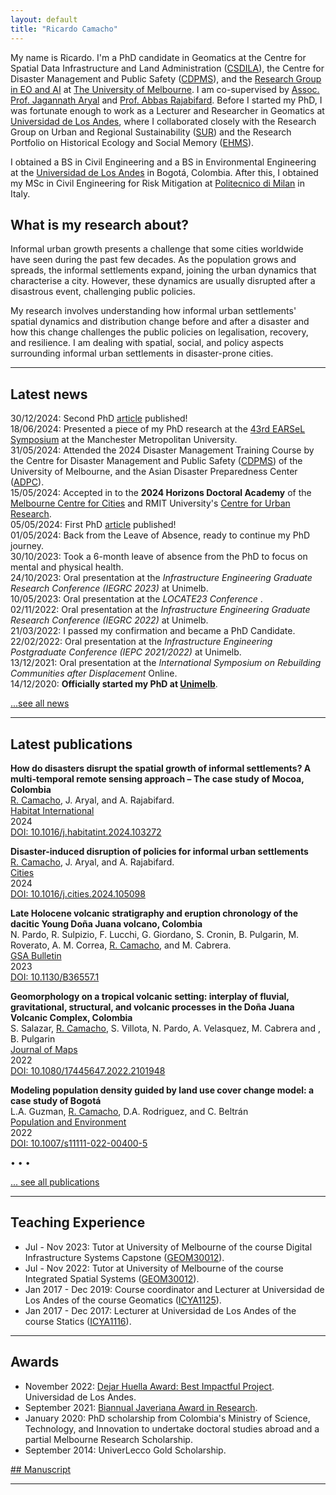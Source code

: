 ```yaml
---
layout: default
title: "Ricardo Camacho"
---
```


My name is Ricardo. I'm a PhD candidate in Geomatics at the Centre for Spatial Data Infrastructure and Land Administration ([CSDILA](https://eng.unimelb.edu.au/csdila)), the Centre for Disaster Management and Public Safety ([CDPMS](https://www.unimelb.edu.au/cdmps)), and the [Research Group in EO and AI](https://www.unimelb.edu.au/cdmps/research/research-units/earth-observations) at [The University of Melbourne](https://www.unimelb.edu.au/).  I am co-supervised by [Assoc. Prof. Jagannath Aryal](https://findanexpert.unimelb.edu.au/profile/865150-jagannath-aryal) and [Prof. Abbas Rajabifard](https://findanexpert.unimelb.edu.au/profile/6142-abbas-rajabifard). Before I started my PhD, I was fortunate enough to work as a Lecturer and Researcher in Geomatics at [Universidad de Los Andes](https://uniandes.edu.co/), where I collaborated closely with the Research Group on Urban and Regional Sustainability ([SUR](https://sur.uniandes.edu.co/)) and the Research Portfolio on Historical Ecology and Social Memory ([EHMS](https://ehms.uniandes.edu.co/)).

I obtained a BS in Civil Engineering and a BS in Environmental Engineering at the [Universidad de Los Andes](https://uniandes.edu.co/) in Bogotá, Colombia. After this, I obtained my MSc in Civil Engineering for Risk Mitigation at [Politecnico di Milan](https://www.polimi.it/en) in Italy.

## What is my research about?

Informal urban growth presents a challenge that some cities worldwide have seen during the past few decades. As the population grows and spreads, the informal settlements expand, joining the urban dynamics that characterise a city. However, these dynamics are usually disrupted after a disastrous event, challenging public policies.

My research involves understanding how informal urban settlements' spatial dynamics and distribution change before and after a disaster and how this change challenges the public policies on legalisation, recovery, and resilience. I am dealing with spatial, social, and policy aspects surrounding informal urban settlements in disaster-prone cities. 


---

## Latest news
30/12/2024: Second PhD [article](https://www.sciencedirect.com/science/article/pii/S0197397524002728?via%3Dihub) published!  
18/06/2024: Presented a piece of my PhD research at the [43rd EARSeL Symposium](https://manchester2024.earsel.org/) at the Manchester Metropolitan University.  
31/05/2024: Attended the 2024 Disaster Management Training Course by the Centre for Disaster Management and Public Safety ([CDPMS](https://www.unimelb.edu.au/cdmps)) of the University of Melbourne, and the Asian Disaster Preparedness Center ([ADPC](https://www.adpc.net/igo/Default.asp)).  
15/05/2024: Accepted in to the **2024 Horizons Doctoral Academy** of the [Melbourne Centre for Cities](https://www.unimelb.edu.au/cities) and RMIT University's [Centre for Urban Research](https://cur.org.au/).  
05/05/2024: First PhD [article](https://www.sciencedirect.com/science/article/pii/S0264275124003123?via%3Dihub) published!  
01/05/2024: Back from the Leave of Absence, ready to continue my PhD journey.  
30/10/2023: Took a 6-month leave of absence from the PhD to focus on mental and physical health.  
24/10/2023: Oral presentation at the <i>Infrastructure Engineering Graduate Research Conference (IEGRC 2023)</i> at Unimelb.  
10/05/2023: Oral presentation at the <i>LOCATE23 Conference </i>.  
02/11/2022: Oral presentation at the <i>Infrastructure Engineering Graduate Research Conference (IEGRC 2022)</i> at Unimelb.  
21/03/2022: I passed my confirmation and became a PhD Candidate.  
22/02/2022: Oral presentation at the <i>Infrastructure Engineering Postgraduate Conference (IEPC 2021/2022)</i> at Unimelb.  
13/12/2021: Oral presentation at the <i>International Symposium on Rebuilding Communities after Displacement</i> Online.  
14/12/2020: **Officially started my PhD at [Unimelb](https://www.unimelb.edu.au/)**.  

[...see all news](./news)

---

## Latest publications  

**How do disasters disrupt the spatial growth of informal settlements? A multi-temporal remote sensing approach – The case study of Mocoa, Colombia**  
<u>R. Camacho</u>, J. Aryal, and A. Rajabifard.  
[Habitat International](https://www.sciencedirect.com/journal/habitat-international)  
2024  
[DOI: 10.1016/j.habitatint.2024.103272](https://www.sciencedirect.com/science/article/pii/S0197397524002728?via%3Dihub)  

**Disaster-induced disruption of policies for informal urban settlements**  
<u>R. Camacho</u>, J. Aryal, and A. Rajabifard.  
[Cities](https://www.sciencedirect.com/journal/cities)  
2024  
[DOI: 10.1016/j.cities.2024.105098](https://www.sciencedirect.com/science/article/pii/S0264275124003123?via%3Dihub)  

**Late Holocene volcanic stratigraphy and eruption chronology of the dacitic Young Doña Juana volcano, Colombia**  
N. Pardo, R. Sulpizio, F. Lucchi, G. Giordano, S. Cronin, B. Pulgarin, M. Roverato, A. M. Correa, <u>R. Camacho</u>, and M. Cabrera.  
[GSA Bulletin](https://pubs.geoscienceworld.org/gsabulletin)  
2023  
[DOI: 10.1130/B36557.1](https://pubs.geoscienceworld.org/gsa/gsabulletin/article/135/9-10/2510/619822/Late-Holocene-volcanic-stratigraphy-and-eruption)  

**Geomorphology on a tropical volcanic setting: interplay of fluvial, gravitational, structural, and volcanic processes in the Doña Juana Volcanic Complex, Colombia**  
S. Salazar, <u>R. Camacho</u>, S. Villota, N. Pardo, A. Velasquez, M. Cabrera and , B. Pulgarin  
[Journal of Maps](https://www.tandfonline.com/journals/tjom20)  
2022  
[DOI: 10.1080/17445647.2022.2101948](https://www.tandfonline.com/doi/full/10.1080/17445647.2022.2101948)  

**Modeling population density guided by land use cover change model: a case study of Bogotá**  
L.A. Guzman, <u>R. Camacho</u>, D.A. Rodriguez, and C. Beltrán  
[Population and Environment](https://www.springer.com/journal/11111)  
2022  
[DOI: 10.1007/s11111-022-00400-5](https://link.springer.com/article/10.1007/s11111-022-00400-5)  

•	• •  

[... see all publications](./publications)

---

## Teaching Experience

*   Jul - Nov 2023: Tutor at University of Melbourne of the course Digital Infrastructure Systems Capstone ([GEOM30012](https://handbook.unimelb.edu.au/2023/subjects/geom30012)).
*   Jul - Nov 2022: Tutor at University of Melbourne of the course Integrated Spatial Systems ([GEOM30012](https://handbook.unimelb.edu.au/2022/subjects/geom30012)).  
*   Jan 2017 - Dec 2019: Course coordinator and Lecturer at Universidad de Los Andes of the course Geomatics ([ICYA1125](https://civilyambiental.uniandes.edu.co/sites/default/files/documentos/contenidos-programaticos/contenidos-programaticos-2018/segundo-semestre/icya-1125-geomatica-2018-20-secc-1.pdf)).  
*  	Jan 2017 - Dec 2017: Lecturer at Universidad de Los Andes of the course Statics ([ICYA1116](https://civilyambiental.uniandes.edu.co/sites/default/files/documentos/contenidos-programaticos/contenidos-programaticos-2017/segundo-semestre/2017-20-icya/icya-1116-estatica-2017-20-seccion-3.pdf)).  

---

## Awards

*   November 2022: [Dejar Huella Award: Best Impactful Project](https://geociencias.uniandes.edu.co/es/dejar-huella-uniandes).  Universidad de Los Andes.
*   September 2021: [Biannual Javeriana Award in Research](https://wallet.xertify.co/certificates/EEC73DFBA001).
*   January 2020: PhD scholarship from Colombia's Ministry of Science, Technology, and Innovation to undertake doctoral studies abroad and a partial Melbourne Research Scholarship.
*   September 2014: UniverLecco Gold Scholarship.

[## Manuscript](./manuscript)


---
